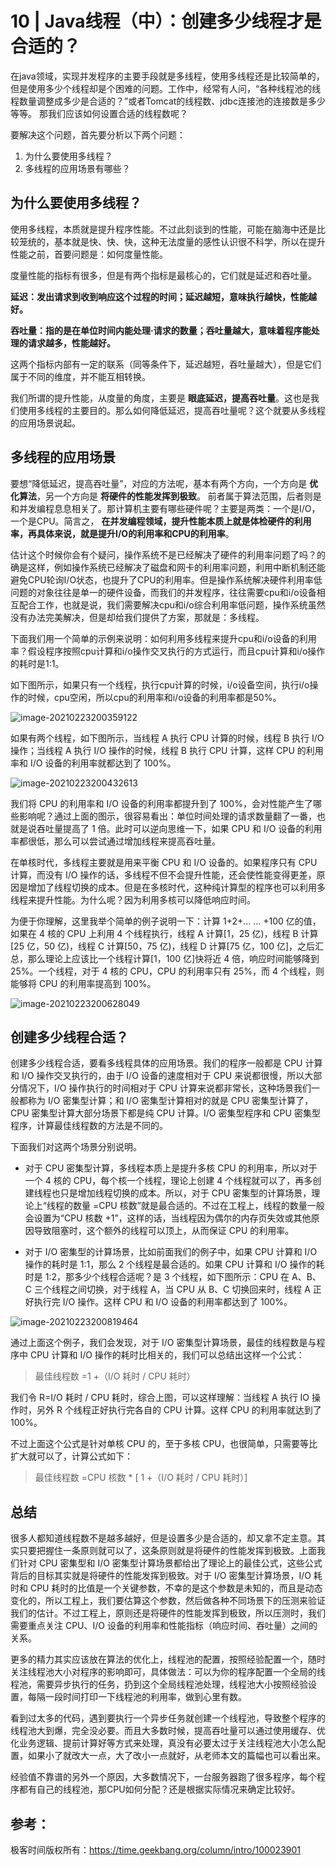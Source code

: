 # 10 | Java线程（中）：创建多少线程才是合适的？

在java领域，实现并发程序的主要手段就是多线程，使用多线程还是比较简单的，但是使用多少个线程却是个困难的问题。工作中，经常有人问，“各种线程池的线程数量调整成多少是合适的？”或者Tomcat的线程数、jdbc连接池的连接数是多少等等。 那我们应该如何设置合适的线程数呢？

要解决这个问题，首先要分析以下两个问题：

1. 为什么要使用多线程？
2. 多线程的应用场景有哪些？



## 为什么要使用多线程？

使用多线程，本质就是提升程序性能。不过此刻谈到的性能，可能在脑海中还是比较笼统的，基本就是快、快、快，这种无法度量的感性认识很不科学，所以在提升性能之前，首要问题是：如何度量性能。

度量性能的指标有很多，但是有两个指标是最核心的，它们就是延迟和吞吐量。

**延迟：发出请求到收到响应这个过程的时间；延迟越短，意味执行越快，性能越好。**

**吞吐量：指的是在单位时间内能处理·请求的数量；吞吐量越大，意味着程序能处理的请求越多，性能越好。**

这两个指标内部有一定的联系（同等条件下，延迟越短，吞吐量越大），但是它们属于不同的维度，并不能互相转换。

我们所谓的提升性能，从度量的角度，主要是 **眼底延迟，提高吞吐量**。这也是我们使用多线程的主要目的。那么如何降低延迟，提高吞吐量呢？这个就要从多线程的应用场景说起。



## 多线程的应用场景

要想“降低延迟，提高吞吐量”，对应的方法呢，基本有两个方向，一个方向是 **优化算法**，另一个方向是 **将硬件的性能发挥到极致**。 前者属于算法范围，后者则是和并发编程息息相关了。那计算机主要有哪些硬件呢？主要是两类：一个是I/O，一个是CPU。简言之， **在并发编程领域，提升性能本质上就是体检硬件的利用率，再具体来说，就是提升I/O的利用率和CPU的利用率**。

估计这个时候你会有个疑问，操作系统不是已经解决了硬件的利用率问题了吗？的确是这样，例如操作系统已经解决了磁盘和网卡的利用率问题，利用中断机制还能避免CPU轮询I/O状态，也提升了CPU的利用率。但是操作系统解决硬件利用率低问题的对象往往是单一的硬件设备，而我们的并发程序，往往需要cpu和i/o设备相互配合工作，也就是说，我们需要解决cpu和i/o综合利用率低问题，操作系统虽然没有办法完美解决，但是却给我们提供了方案，那就是：多线程。

下面我们用一个简单的示例来说明：如何利用多线程来提升cpu和i/o设备的利用率？假设程序按照cpu计算和i/o操作交叉执行的方式运行，而且cpu计算和i/o操作的耗时是1:1。

如下图所示，如果只有一个线程，执行cpu计算的时候，i/o设备空间，执行i/o操作的时候，cpu空闲，所以cpu的利用率和i/o设备的利用率都是50%。



![image-20210223200359122](images/image-20210223200359122.png)

如果有两个线程，如下图所示，当线程 A 执行 CPU 计算的时候，线程 B 执行 I/O 操作；当线程 A 执行 I/O 操作的时候，线程 B 执行 CPU 计算，这样 CPU 的利用率和 I/O 设备的利用率就都达到了 100%。

![image-20210223200432613](images/image-20210223200432613.png)

我们将 CPU 的利用率和 I/O 设备的利用率都提升到了 100%，会对性能产生了哪些影响呢？通过上面的图示，很容易看出：单位时间处理的请求数量翻了一番，也就是说吞吐量提高了 1 倍。此时可以逆向思维一下，如果 CPU 和 I/O 设备的利用率都很低，那么可以尝试通过增加线程来提高吞吐量。

在单核时代，多线程主要就是用来平衡 CPU 和 I/O 设备的。如果程序只有 CPU 计算，而没有 I/O 操作的话，多线程不但不会提升性能，还会使性能变得更差，原因是增加了线程切换的成本。但是在多核时代，这种纯计算型的程序也可以利用多线程来提升性能。为什么呢？因为利用多核可以降低响应时间。

为便于你理解，这里我举个简单的例子说明一下：计算 1+2+… … +100 亿的值，如果在 4 核的 CPU 上利用 4 个线程执行，线程 A 计算[1，25 亿)，线程 B 计算[25 亿，50 亿)，线程 C 计算[50，75 亿)，线程 D 计算[75 亿，100 亿]，之后汇总，那么理论上应该比一个线程计算[1，100 亿]快将近 4 倍，响应时间能够降到 25%。一个线程，对于 4 核的 CPU，CPU 的利用率只有 25%，而 4 个线程，则能够将 CPU 的利用率提高到 100%。

![image-20210223200628049](images/image-20210223200628049.png)

## 创建多少线程合适？

创建多少线程合适，要看多线程具体的应用场景。我们的程序一般都是 CPU 计算和 I/O 操作交叉执行的，由于 I/O 设备的速度相对于 CPU 来说都很慢，所以大部分情况下，I/O 操作执行的时间相对于 CPU 计算来说都非常长，这种场景我们一般都称为 I/O 密集型计算；和 I/O 密集型计算相对的就是 CPU 密集型计算了，CPU 密集型计算大部分场景下都是纯 CPU 计算。I/O 密集型程序和 CPU 密集型程序，计算最佳线程数的方法是不同的。

下面我们对这两个场景分别说明。

- 对于 CPU 密集型计算，多线程本质上是提升多核 CPU 的利用率，所以对于一个 4 核的 CPU，每个核一个线程，理论上创建 4 个线程就可以了，再多创建线程也只是增加线程切换的成本。所以，对于 CPU 密集型的计算场景，理论上“线程的数量 =CPU 核数”就是最合适的。不过在工程上，线程的数量一般会设置为“CPU 核数 +1”，这样的话，当线程因为偶尔的内存页失效或其他原因导致阻塞时，这个额外的线程可以顶上，从而保证 CPU 的利用率。

- 对于 I/O 密集型的计算场景，比如前面我们的例子中，如果 CPU 计算和 I/O 操作的耗时是 1:1，那么 2 个线程是最合适的。如果 CPU 计算和 I/O 操作的耗时是 1:2，那多少个线程合适呢？是 3 个线程，如下图所示：CPU 在 A、B、C 三个线程之间切换，对于线程 A，当 CPU 从 B、C 切换回来时，线程 A 正好执行完 I/O 操作。这样 CPU 和 I/O 设备的利用率都达到了 100%。

![image-20210223200819464](images/image-20210223200819464.png)

通过上面这个例子，我们会发现，对于 I/O 密集型计算场景，最佳的线程数是与程序中 CPU 计算和 I/O 操作的耗时比相关的，我们可以总结出这样一个公式：

> 最佳线程数 =1 +（I/O 耗时 / CPU 耗时）

我们令 R=I/O 耗时 / CPU 耗时，综合上图，可以这样理解：当线程 A 执行 IO 操作时，另外 R 个线程正好执行完各自的 CPU 计算。这样 CPU 的利用率就达到了 100%。

不过上面这个公式是针对单核 CPU 的，至于多核 CPU，也很简单，只需要等比扩大就可以了，计算公式如下：

>  最佳线程数 =CPU 核数 * [ 1 +（I/O 耗时 / CPU 耗时）]





## 总结

很多人都知道线程数不是越多越好，但是设置多少是合适的，却又拿不定主意。其实只要把握住一条原则就可以了，这条原则就是将硬件的性能发挥到极致。上面我们针对 CPU 密集型和 I/O 密集型计算场景都给出了理论上的最佳公式，这些公式背后的目标其实就是将硬件的性能发挥到极致。对于 I/O 密集型计算场景，I/O 耗时和 CPU 耗时的比值是一个关键参数，不幸的是这个参数是未知的，而且是动态变化的，所以工程上，我们要估算这个参数，然后做各种不同场景下的压测来验证我们的估计。不过工程上，原则还是将硬件的性能发挥到极致，所以压测时，我们需要重点关注 CPU、I/O 设备的利用率和性能指标（响应时间、吞吐量）之间的关系。





更多的精力其实应该放在算法的优化上，线程池的配置，按照经验配置一个，随时关注线程池大小对程序的影响即可，具体做法：可以为你的程序配置一个全局的线程池，需要异步执行的任务，扔到这个全局线程池处理，线程池大小按照经验设置，每隔一段时间打印一下线程池的利用率，做到心里有数。

看到过太多的代码，遇到要执行一个异步任务就创建一个线程池，导致整个程序的线程池大到爆，完全没必要。而且大多数时候，提高吞吐量可以通过使用缓存、优化业务逻辑、提前计算好等方式来处理，真没有必要太过于关注线程池大小怎么配置，如果小了就改大一点，大了改小一点就好，从老师本文的篇幅也可以看出来。

经验值不靠谱的另外一个原因，大多数情况下，一台服务器跑了很多程序，每个程序都有自己的线程池，那CPU如何分配？还是根据实际情况来确定比较好。



## 参考：

极客时间版权所有：https://time.geekbang.org/column/intro/100023901

